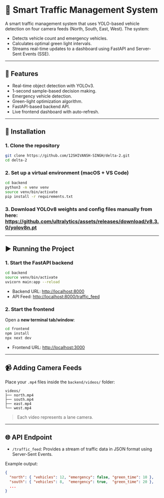 # 🚦 Smart Traffic Management System

A smart traffic management system that uses YOLO-based vehicle detection on four camera feeds (North, South, East, West). The system:

- Detects vehicle count and emergency vehicles.
- Calculates optimal green light intervals.
- Streams real-time updates to a dashboard using FastAPI and Server-Sent Events (SSE).

---

## 🧠 Features

- Real-time object detection with YOLOv3.
- 1-second sample-based decision making.
- Emergency vehicle detection.
- Green-light optimization algorithm.
- FastAPI-based backend API.
- Live frontend dashboard with auto-refresh.

---

## 🔧 Installation

### 1. Clone the repository

```bash
git clone https://github.com/12SHIVANSH-SINGH/delta-2.git
cd delta-2
```

### 2. Set up a virtual environment (macOS + VS Code)

```bash
cd backend
python3 -m venv venv
source venv/bin/activate
pip install -r requirements.txt
```

### 3. Download YOLOv8 weights and config files manually from here: https://github.com/ultralytics/assets/releases/download/v8.3.0/yolov8n.pt


---

## ▶️ Running the Project

### 1. Start the FastAPI backend

```bash
cd backend
source venv/bin/activate
uvicorn main:app --reload
```

- Backend URL: [http://localhost:8000](http://localhost:8000)
- API Feed: [http://localhost:8000/traffic_feed](http://localhost:8000/traffic_feed)

### 2. Start the frontend

Open a **new terminal tab/window**:

```bash
cd frontend
npm install
npx next dev
```

- Frontend URL: [http://localhost:3000](http://localhost:3000)

---

## 📹 Adding Camera Feeds

Place your `.mp4` files inside the `backend/videos/` folder:

```
videos/
├── north.mp4
├── south.mp4
├── east.mp4
└── west.mp4
```

> Each video represents a lane camera.

---

## 🌐 API Endpoint

- `/traffic_feed`: Provides a stream of traffic data in JSON format using Server-Sent Events.

Example output:
```json
{
  "north": { "vehicles": 12, "emergency": false, "green_time": 10 },
  "south": { "vehicles": 8,  "emergency": true,  "green_time": 20 },
  ...
}
```



